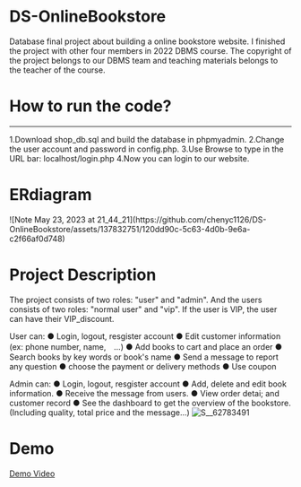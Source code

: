 # DS-OnlineBookstore
Database final project about building a online bookstore website. I finished the project with other four members in 2022 DBMS course. The copyright of the project belongs to our DBMS team and teaching materials belongs to the teacher of the course.

<H1>How to run the code?</H1>
<hr>
1.Download shop_db.sql and build the database in phpmyadmin.
2.Change the user account and password in config.php.
3.Use Browse to type in the URL bar: localhost/login.php
4.Now you can login to our website.

<h1>ERdiagram</h1>
![Note May 23, 2023 at 21_44_21](https://github.com/chenyc1126/DS-OnlineBookstore/assets/137832751/120dd90c-5c63-4d0b-9e6a-c2f66af0d748)

<h1>Project Description</h1>
The project consists of two roles: "user" and "admin". And the users consists of two roles: "normal user" and "vip". 
If the user is VIP, the user can have their VIP_discount.

User can: 
● Login, logout, resgister account
● Edit customer information (ex: phone number, name,　…)
● Add books to cart and place an order
● Search books by key words or book's name
● Send a message to report any question
● choose the payment or delivery methods
● Use coupon

Admin can: 
● Login, logout, resgister account
● Add, delete and edit book information. 
● Receive the message from users. 
● View order detai; and customer record
● See the dashboard to get the overview of the bookstore. (Including quality, total price and the message...)
![S__62783491](https://github.com/chenyc1126/DS-OnlineBookstore/assets/137832751/ed44b644-9c67-4e41-8f80-6ab18a3d3fd0)

<h1>Demo</h1>
<a href="https://www.youtube.com/">Demo Video</a>
